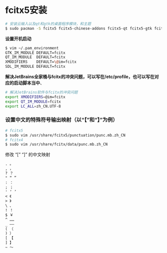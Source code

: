 # fcitx5安装

```bash
# 安装云输入以及qt和gtk的桌面程序模块，和主题
$ sudo pacman -S fcitx5 fcitx5-chinese-addons fcitx5-qt fcitx5-gtk fcitx5-material-color
```

**设置开机启动**

```bash
$ vim ~/.pam_environment
GTK_IM_MODULE DEFAULT=fcitx
QT_IM_MODULE  DEFAULT=fcitx
XMODIFIERS    DEFAULT=\@im=fcitx
SDL_IM_MODULE DEFAULT=fcitx
```

**解决JetBrains全家桶与fcitx的冲突问题，可以写在/etc/profile，也可以写在对应的启动脚本当中**、

```bash
# 解决JetBrains软件与fcitx的冲突问题
export XMODIFIERS=@im=fcitx
export QT_IM_MODULE=fcitx
export LC_ALL=zh_CN.UTF-8
```

### 设置中文的特殊符号输出映射（以“【”和“】”为例）

```bash
# fcitx5
$ sudo vim /usr/share/fcitx5/punctuation/punc.mb.zh_CN
# fcitx4
$ sudo vim /usr/share/fcitx/data/punc.mb.zh_CN
```

修改 “[” “]” 的中文映射

```txt
. 。
, ，
? ？
" “ ”
: ：
; ；
' ‘ ’
< 《
> 》
\ 、
! ！
$ ￥
^ ……
_ ——
( （
) ）
[ 【
] 】
~ ～
```